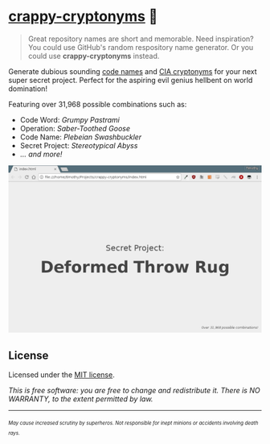 # [crappy-cryptonyms](https://keithieopia.github.io/crappy-cryptonyms/) :poop:

> Great repository names are short and memorable. Need inspiration? You could use GitHub's random respository name generator. Or you could use **crappy-cryptonyms** instead.

Generate dubious sounding [code names](https://en.wikipedia.org/wiki/Code_name) and [CIA cryptonyms](https://en.wikipedia.org/wiki/CIA_cryptonym) for your next super secret project. Perfect for the aspiring evil genius hellbent on world domination!

Featuring over 31,968 possible combinations such as:

- Code Word: *Grumpy Pastrami*
- Operation: *Saber-Toothed Goose*
- Code Name: *Plebeian Swashbuckler*
- Secret Project: *Stereotypical Abyss*
- *... and more!*

![](screenshot.png)

## License

Licensed under the [MIT license](https://github.com/keithieopia/crappy-cryptonyms/blob/master/LICENSE).

*This is free software: you are free to change and redistribute it. There is NO WARRANTY, to the extent permitted by law.*

---

<sup><sub><em>
May cause increased scrutiny by superheros. Not responsible for inept minions or accidents involving death rays.
</em></sub></sup>